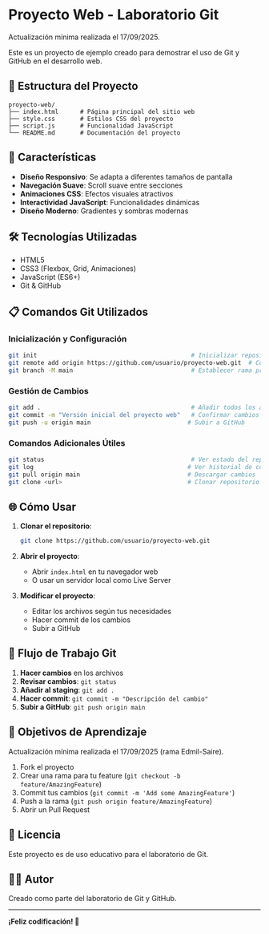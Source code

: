 # Proyecto Web - Laboratorio Git

Actualización mínima realizada el 17/09/2025.

Este es un proyecto de ejemplo creado para demostrar el uso de Git y GitHub en el desarrollo web.

## 📁 Estructura del Proyecto

```
proyecto-web/
├── index.html      # Página principal del sitio web
├── style.css       # Estilos CSS del proyecto
├── script.js       # Funcionalidad JavaScript
└── README.md       # Documentación del proyecto
```

## 🚀 Características

- **Diseño Responsivo**: Se adapta a diferentes tamaños de pantalla
- **Navegación Suave**: Scroll suave entre secciones
- **Animaciones CSS**: Efectos visuales atractivos
- **Interactividad JavaScript**: Funcionalidades dinámicas
- **Diseño Moderno**: Gradientes y sombras modernas

## 🛠️ Tecnologías Utilizadas

- HTML5
- CSS3 (Flexbox, Grid, Animaciones)
- JavaScript (ES6+)
- Git & GitHub

## 📋 Comandos Git Utilizados

### Inicialización y Configuración
```bash
git init                                           # Inicializar repositorio
git remote add origin https://github.com/usuario/proyecto-web.git  # Conectar con GitHub
git branch -M main                                 # Establecer rama principal
```

### Gestión de Cambios
```bash
git add .                                          # Añadir todos los archivos
git commit -m "Versión inicial del proyecto web"   # Confirmar cambios
git push -u origin main                           # Subir a GitHub
```

### Comandos Adicionales Útiles
```bash
git status                                         # Ver estado del repositorio
git log                                           # Ver historial de commits
git pull origin main                              # Descargar cambios
git clone <url>                                   # Clonar repositorio
```

## 🌐 Cómo Usar

1. **Clonar el repositorio**:
   ```bash
   git clone https://github.com/usuario/proyecto-web.git
   ```

2. **Abrir el proyecto**:
   - Abrir `index.html` en tu navegador web
   - O usar un servidor local como Live Server

3. **Modificar el proyecto**:
   - Editar los archivos según tus necesidades
   - Hacer commit de los cambios
   - Subir a GitHub

## 📝 Flujo de Trabajo Git

1. **Hacer cambios** en los archivos
2. **Revisar cambios**: `git status`
3. **Añadir al staging**: `git add .`
4. **Hacer commit**: `git commit -m "Descripción del cambio"`
5. **Subir a GitHub**: `git push origin main`

## 🎯 Objetivos de Aprendizaje


Actualización mínima realizada el 17/09/2025 (rama Edmil-Saire).

1. Fork el proyecto
2. Crear una rama para tu feature (`git checkout -b feature/AmazingFeature`)
3. Commit tus cambios (`git commit -m 'Add some AmazingFeature'`)
4. Push a la rama (`git push origin feature/AmazingFeature`)
5. Abrir un Pull Request

## 📄 Licencia

Este proyecto es de uso educativo para el laboratorio de Git.

## 👨‍💻 Autor

Creado como parte del laboratorio de Git y GitHub.

---

**¡Feliz codificación! 🚀**